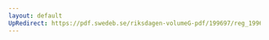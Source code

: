 ```yaml
---
layout: default
UpRedirect: https://pdf.swedeb.se/riksdagen-volumeG-pdf/199697/reg_199697/reg_199697_0475.pdf
---
```

